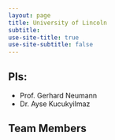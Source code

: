 ```yaml
---
layout: page
title: University of Lincoln
subtitle: 
use-site-title: true
use-site-subtitle: false
---
```


## PIs:
- Prof. Gerhard Neumann
- Dr. Ayse Kucukyilmaz

## Team Members
